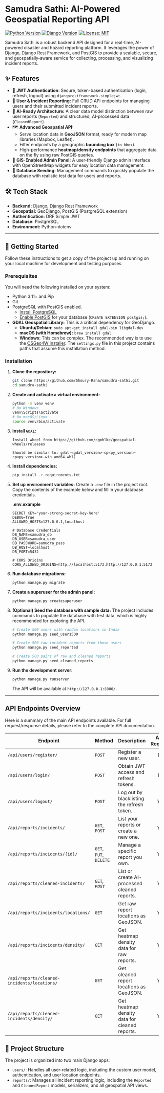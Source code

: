 # Samudra Sathi: AI-Powered Geospatial Reporting API

[![Python Version][python-shield]][python-url]
[![Django Version][django-shield]][django-url]
[![License: MIT][license-shield]][license-url]

Samudra Sathi is a robust backend API designed for a real-time, AI-powered disaster and hazard reporting platform. It leverages the power of Django, Django Rest Framework, and PostGIS to provide a scalable, secure, and geospatially-aware service for collecting, processing, and visualizing incident reports.

## ✨ Features

-   🔐 **JWT Authentication:** Secure, token-based authentication (login, refresh, logout) using `djangorestframework-simplejwt`.
-   📝 **User & Incident Reporting:** Full CRUD API endpoints for managing users and their submitted incident reports.
-   🧠 **AI-Ready Architecture:** A clear data model distinction between raw user reports (`Reported`) and structured, AI-processed data (`CleanedReport`).
-   🗺️ **Advanced Geospatial API:**
    -   Serve location data in **GeoJSON** format, ready for modern map libraries (Mapbox, Leaflet).
    -   Filter endpoints by a geographic **bounding box** (`in_bbox`).
    -   High-performance **heatmap/density endpoints** that aggregate data on the fly using raw PostGIS queries.
-   🔧 **GIS-Enabled Admin Panel:** A user-friendly Django admin interface with OpenStreetMap widgets for easy location data management.
-   🚀 **Database Seeding:** Management commands to quickly populate the database with realistic test data for users and reports.

## 🛠️ Tech Stack

-   **Backend:** Django, Django Rest Framework
-   **Geospatial:** GeoDjango, PostGIS (PostgreSQL extension)
-   **Authentication:** DRF Simple JWT
-   **Database:** PostgreSQL
-   **Environment:** Python-dotenv

---

## 🚀 Getting Started

Follow these instructions to get a copy of the project up and running on your local machine for development and testing purposes.

### Prerequisites

You will need the following installed on your system:
*   Python 3.11+ and Pip
*   Git
*   PostgreSQL with PostGIS enabled.
    *   [Install PostgreSQL](https://www.postgresql.org/download/)
    *   [Enable PostGIS](https://postgis.net/install/) for your database (`CREATE EXTENSION postgis;`).
*   **GDAL Geospatial Library:** This is a critical dependency for GeoDjango.
    *   **Ubuntu/Debian:** `sudo apt-get install gdal-bin libgdal-dev`
    *   **macOS (with Homebrew):** `brew install gdal`
    *   **Windows:** This can be complex. The recommended way is to use the [OSGeo4W installer](https://trac.osgeo.org/osgeo4w/). The `settings.py` file in this project contains paths that assume this installation method.

### Installation

1.  **Clone the repository:**
    ```bash
    git clone https://github.com/Shoury-Rana/samudra-sathi.git
    cd samudra-sathi
    ```

2.  **Create and activate a virtual environment:**
    ```bash
    python -m venv venv
    # On Windows
    venv\Scripts\activate
    # On macOS/Linux
    source venv/bin/activate
    ```

3.  **Install `GDAL`:**
    ```
    Install wheel from https://github.com/cgohlke/geospatial-wheels/releases

    Should be similar to: gdal-<gdal_version>-cp<py_version>-cp<py_version>-win_amd64.whl)
    ```

4.  **Install dependencies:**
    ```bash
    pip install -r requirements.txt
    ```

5.  **Set up environment variables:**
    Create a `.env` file in the project root. Copy the contents of the example below and fill in your database credentials.
    
    **.env.example**
    ```env
    SECRET_KEY='your-strong-secret-key-here'
    DEBUG=True
    ALLOWED_HOSTS=127.0.0.1,localhost

    # Database Credentials
    DB_NAME=samudra_db
    DB_USER=samudra_user
    DB_PASSWORD=samudra_pass
    DB_HOST=localhost
    DB_PORT=5432
    
    # CORS Origins
    CORS_ALLOWED_ORIGINS=http://localhost:5173,http://127.0.0.1:5173
    ```

6.  **Run database migrations:**
    ```bash
    python manage.py migrate
    ```

7.  **Create a superuser for the admin panel:**
    ```bash
    python manage.py createsuperuser
    ```

8.  **(Optional) Seed the database with sample data:**
    The project includes commands to populate the database with test data, which is highly recommended for exploring the API.
    ```bash
    # Create 500 users with random locations in India
    python manage.py seed_users500

    # Create 500 raw incident reports from those users
    python manage.py seed_reported

    # Create 500 pairs of raw and cleaned reports
    python manage.py seed_cleaned_reports
    ```

9.  **Run the development server:**
    ```bash
    python manage.py runserver
    ```
    The API will be available at `http://127.0.0.1:8000/`.

---

##  API Endpoints Overview

Here is a summary of the main API endpoints available. For full request/response details, please refer to the complete API documentation.

| Endpoint                                  | Method       | Description                                          | Auth Required |
| ----------------------------------------- |--------------| ---------------------------------------------------- | :-----------: |
| `/api/users/register/`                    | `POST`       | Register a new user.                                 |       No      |
| `/api/users/login/`                       | `POST`       | Obtain JWT access and refresh tokens.                |       No      |
| `/api/users/logout/`                      | `POST`       | Log out by blacklisting the refresh token.           |      Yes      |
| `/api/reports/incidents/`                 | `GET`, `POST`| List your reports or create a new one.               |      Yes      |
| `/api/reports/incidents/{id}/`            | `GET`, `PUT`, `DELETE`| Manage a specific report you own.                  |      Yes      |
| `/api/reports/cleaned-incidents/`         | `GET`*, `POST`*| List or create AI-processed cleaned reports.         |      Yes      |
| `/api/reports/incidents/locations/`       | `GET`        | Get raw report locations as GeoJSON.                 |      Yes      |
| `/api/reports/incidents/density/`         | `GET`        | Get heatmap density data for raw reports.            |      Yes      |
| `/api/reports/cleaned-incidents/locations/`| `GET`        | Get cleaned report locations as GeoJSON.             |      Yes      |
| `/api/reports/cleaned-incidents/density/` | `GET`        | Get heatmap density data for cleaned reports.        |      Yes      |


## 📂 Project Structure

The project is organized into two main Django apps:

-   `users/`: Handles all user-related logic, including the custom user model, authentication, and user location endpoints.
-   `reports/`: Manages all incident reporting logic, including the `Reported` and `CleanedReport` models, serializers, and all geospatial API views.


[python-shield]: https://img.shields.io/badge/Python-3.11+-blue?style=for-the-badge&logo=python&logoColor=white
[python-url]: https://www.python.org/
[django-shield]: https://img.shields.io/badge/Django-5.x-092E20?style=for-the-badge&logo=django&logoColor=white
[django-url]: https://www.djangoproject.com/
[license-shield]: https://img.shields.io/github/license/othneildrew/Best-README-Template?style=for-the-badge
[license-url]: https://github.com/your-username/samudra-sathi/blob/main/LICENSE